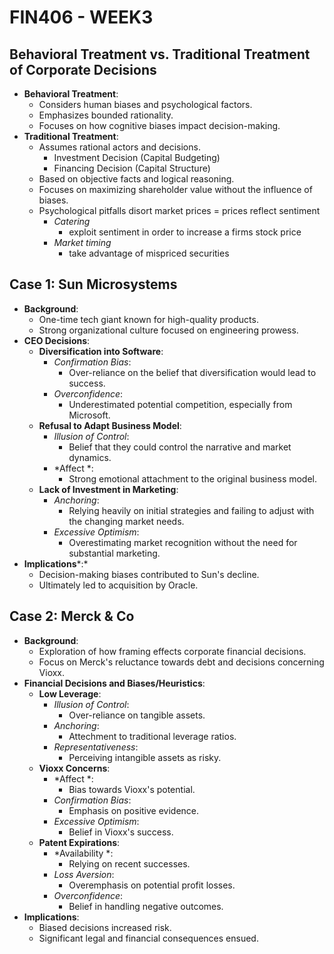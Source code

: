 # FIN406 - WEEK3

## Behavioral Treatment vs. Traditional Treatment of Corporate Decisions

- **Behavioral Treatment**:
    - Considers human biases and psychological factors.
    - Emphasizes bounded rationality.
    - Focuses on how cognitive biases impact decision-making.
- **Traditional Treatment**:
    - Assumes rational actors and decisions.
        - Investment Decision (Capital Budgeting)
        - Financing Decision (Capital Structure)
    - Based on objective facts and logical reasoning.
    - Focuses on maximizing shareholder value without the influence of biases.
    - Psychological pitfalls disort market prices = prices reflect sentiment
        - *Catering*
            - exploit sentiment in order to increase a firms stock price
        - *Market timing*
            - take advantage of mispriced securities

## Case 1: Sun Microsystems

- **Background**:
    - One-time tech giant known for high-quality products.
    - Strong organizational culture focused on engineering prowess.
- **CEO Decisions**:
    - **Diversification into Software**:
        - *Confirmation Bias*: 
            - Over-reliance on the belief that diversification would lead to success.
        - *Overconfidence*: 
            - Underestimated potential competition, especially from Microsoft.
    - **Refusal to Adapt Business Model**:
        - *Illusion of Control*: 
            - Belief that they could control the narrative and market dynamics.
        - *Affect *: 
            - Strong emotional attachment to the original business model.
    - **Lack of Investment in Marketing**:
        - *Anchoring*: 
            - Relying heavily on initial strategies and failing to adjust with the changing market needs.
        - *Excessive Optimism*: 
            - Overestimating market recognition without the need for substantial marketing.
- **Implications***:*
    - Decision-making biases contributed to Sun's decline.
    - Ultimately led to acquisition by Oracle.

## Case 2: Merck & Co

- **Background**:
    - Exploration of how framing effects corporate financial decisions.
    - Focus on Merck's reluctance towards debt and decisions concerning Vioxx.
- **Financial Decisions and Biases/Heuristics**:
    - **Low Leverage**: 
        - *Illusion of Control*: 
            - Over-reliance on tangible assets.
        - *Anchoring*: 
            - Attechment to traditional leverage ratios.
        - *Representativeness*: 
            - Perceiving intangible assets as risky.
    - **Vioxx Concerns**:
        - *Affect *: 
            - Bias towards Vioxx's potential.
        - *Confirmation Bias*: 
            - Emphasis on positive evidence.
        - *Excessive Optimism*: 
            - Belief in Vioxx's success.
    - **Patent Expirations**:
        - *Availability *: 
            - Relying on recent successes.
        - *Loss Aversion*: 
            - Overemphasis on potential profit losses.
        - *Overconfidence*:  
            - Belief in handling negative outcomes.
- **Implications**:
    - Biased decisions increased risk.
    - Significant legal and financial consequences ensued.



